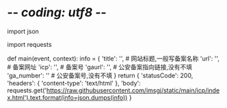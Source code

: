 # -*- coding: utf8 -*-
import json

import requests


def main(event, context):
    info = {
        'title': '',  # 网站标题,一般写备案名称
        'url': '',  # 备案网址
        'icp': '',  # 备案号
        'gaurl': '',  # 公安备案指向链接,没有不填
        'ga_number': ''  # 公安备案号,没有不填
    }
    return {
        'statusCode': 200,
        'headers': {
            'content-type': 'text/html'
        },
        'body': requests.get('https://raw.githubusercontent.com/imsgj/static/main/icp/index.html').text.format(info=json.dumps(info))
    }
